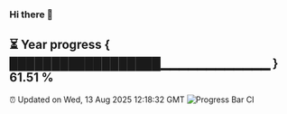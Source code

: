 ### Hi there 👋
⏳ Year progress { ██████████████████▁▁▁▁▁▁▁▁▁▁▁▁ } 61.51 %
---
⏰ Updated on Wed, 13 Aug 2025 12:18:32 GMT
![Progress Bar CI](https://github.com/Moyi321/Moyi321/workflows/Progress%20Bar%20CI/badge.svg)
